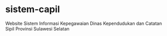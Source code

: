 # sistem-capil
Website Sistem Informasi Kepegawaian Dinas Kependudukan dan Catatan Sipil Provinsi Sulawesi Selatan
